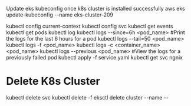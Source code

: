  Update eks kubeconfig once k8s cluster is installed successfully
aws eks update-kubeconfig --name eks-cluster-209

kubectl config current-context
kubectl config svc
kubectl get events
kubectl get pods
kubectl log <podName>
kubectl logs --since=6h <pod_name> #Print the logs for the last 6 hours for a pod
kubectl logs --tail=50 <pod_name>
kubectl logs -f <pod_name>
kubectl logs -c <container_name> <pod_name>
kubectl logs --previous <pod_name> #View the logs for a previously failed pod
kubectl apply -f service.yaml
kubectl get svc ngnix

# Delete K8s Cluster
kubectl delete svc <serviceName>
kubectl delete -f <FileName>
eksctl delete cluster --name <ClusterName> --<regionName>